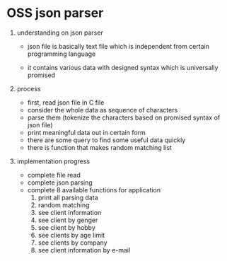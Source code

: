 # OSS json parser

1. understanding on json parser

   - json file is basically text file which is independent from certain programming language

   - it contains various data with designed syntax which is universally promised

2. process

   - first, read json file in C file
   - consider the whole data as sequence of characters
   - parse them (tokenize the characters based on promised syntax of json file)
   - print meaningful data out in certain form
   - there are some query to find some useful data quickly
   - there is function that makes random matching list

3. implementation progress

   - complete file read
   - complete json parsing
   - complete 8 available functions for application
      1. print all parsing data
      2. random matching
      3. see client information
      4. see client by genger
      5. see client by hobby
      6. see clients by age limit
      7. see clients by company
      8. see client information by e-mail
